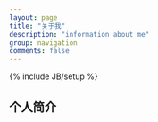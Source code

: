 ```yaml
---
layout: page
title: "关于我"
description: "information about me"
group: navigation
comments: false
---
```

{% include JB/setup %}

## 个人简介

